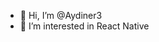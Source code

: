 - 👋 Hi, I’m @Aydiner3
- 👀 I’m interested in React Native

<!---
Aydiner3/Aydiner3 is a ✨ special ✨ repository because its `README.md` (this file) appears on your GitHub profile.
You can click the Preview link to take a look at your changes.
--->
